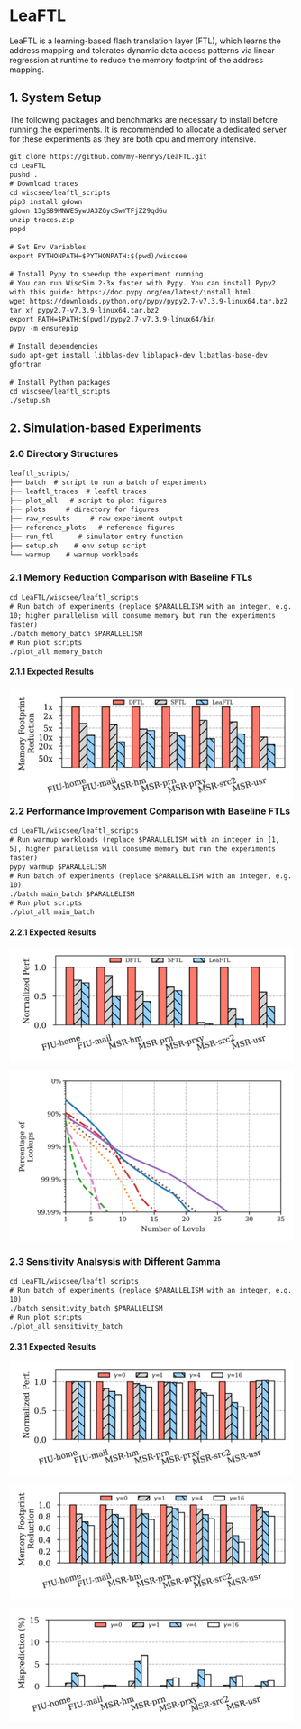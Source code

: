 # LeaFTL 

LeaFTL is a learning-based flash translation layer (FTL), which learns the address mapping and tolerates dynamic data access patterns via linear regression at runtime to reduce the memory footprint of the address mapping.

## 1. System Setup

The following packages and benchmarks are necessary to install before running the experiments. It is recommended to allocate a dedicated server for these experiments as they are both cpu and memory intensive.

```shell
git clone https://github.com/my-HenryS/LeaFTL.git
cd LeaFTL
pushd .
# Download traces
cd wiscsee/leaftl_scripts
pip3 install gdown
gdown 13gS89MNWESywUA3ZGycSwYTFjZ29qdGu
unzip traces.zip
popd

# Set Env Variables
export PYTHONPATH=$PYTHONPATH:$(pwd)/wiscsee

# Install Pypy to speedup the experiment running
# You can run WiscSim 2-3× faster with Pypy. You can install Pypy2 with this guide: https://doc.pypy.org/en/latest/install.html.
wget https://downloads.python.org/pypy/pypy2.7-v7.3.9-linux64.tar.bz2
tar xf pypy2.7-v7.3.9-linux64.tar.bz2
export PATH=$PATH:$(pwd)/pypy2.7-v7.3.9-linux64/bin
pypy -m ensurepip

# Install dependencies
sudo apt-get install libblas-dev liblapack-dev libatlas-base-dev gfortran

# Install Python packages
cd wiscsee/leaftl_scripts
./setup.sh
```



## 2. Simulation-based Experiments

### 2.0 Directory Structures

```shell
leaftl_scripts/
├── batch  # script to run a batch of experiments
├── leaftl_traces  # leaftl traces
├── plot_all   # script to plot figures
├── plots     # directory for figures
├── raw_results     # raw experiment output
├── reference_plots   # reference figures
├── run_ftl      # simulator entry function
├── setup.sh    # env setup script
└── warmup    # warmup workloads
```

### 2.1 Memory Reduction Comparison with Baseline FTLs

```shell
cd LeaFTL/wiscsee/leaftl_scripts
# Run batch of experiments (replace $PARALLELISM with an integer, e.g. 10; higher parallelism will consume memory but run the experiments faster)
./batch memory_batch $PARALLELISM
# Run plot scripts
./plot_all memory_batch
```

#### 2.1.1 Expected Results

### ![memory](wiscsee/leaftl_scripts/reference_plots/memory.png)2.2 Performance Improvement Comparison with Baseline FTLs

```shell
cd LeaFTL/wiscsee/leaftl_scripts
# Run warmup workloads (replace $PARALLELISM with an integer in [1, 5], higher parallelism will consume memory but run the experiments faster)
pypy warmup $PARALLELISM
# Run batch of experiments (replace $PARALLELISM with an integer, e.g. 10)
./batch main_batch $PARALLELISM
# Run plot scripts
./plot_all main_batch
```

#### 2.2.1 Expected Results

![latency](wiscsee/leaftl_scripts/reference_plots/latency.png)

![lookup_cdf](wiscsee/leaftl_scripts/reference_plots/lookup_cdf.png)

### 2.3 Sensitivity Analsysis with Different Gamma

```shell
cd LeaFTL/wiscsee/leaftl_scripts
# Run batch of experiments (replace $PARALLELISM with an integer, e.g. 10)
./batch sensitivity_batch $PARALLELISM
# Run plot scripts
./plot_all sensitivity_batch
```

#### 2.3.1 Expected Results

![latency_sensitivity](wiscsee/leaftl_scripts/reference_plots/latency_sensitivity.png)

![memory_sensitivity](wiscsee/leaftl_scripts/reference_plots/memory_sensitivity.png)

![misprediction](wiscsee/leaftl_scripts/reference_plots/misprediction.png)
